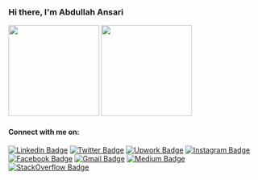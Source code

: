 ### Hi there, I'm Abdullah Ansari

<p>
 <img height="180em" src="https://github-readme-stats.vercel.app/api?username=abdullahansarii&show_icons=true&hide_border=true&theme=cobalt&count_private=true&include_all_commits=false" />
 <img height="180em" src="https://github-readme-stats.vercel.app/api/top-langs/?username=AbdullahAnsarii&show_icons=true&hide_border=true&theme=cobalt&hide=jupyter%20notebook,hlsl,c%23,shaderlab&layout=compact&langs_count=8"/>
</p>

#### Connect with me on:

[![Linkedin Badge](https://img.shields.io/badge/LinkedIn-0077B5?style=for-the-badge&logo=linkedin&logoColor=white)](https://linkedin.com/in/abdullahansarii)
[![Twitter Badge](https://img.shields.io/badge/Twitter-1DA1F2?style=for-the-badge&logo=twitter&logoColor=white)](https://twitter.com/abdullahansarie)
[![Upwork Badge](https://img.shields.io/badge/UpWork-6FDA44?style=for-the-badge&logo=Upwork&logoColor=white)](https://www.upwork.com/freelancers/~014f4f712850258e17)
[![Instagram Badge](https://img.shields.io/badge/Instagram-E4405F?style=for-the-badge&logo=instagram&logoColor=white)](https://instagram.com/abdullahansarie/)
[![Facebook Badge](https://img.shields.io/badge/Facebook-1877F2?style=for-the-badge&logo=facebook&logoColor=white)](https://www.facebook.com/abdullahansariee)
[![Gmail Badge](https://img.shields.io/badge/Gmail-D14836?style=for-the-badge&logo=gmail&logoColor=white)](mailto:aa9272137@gmail.com)
[![Medium Badge](https://img.shields.io/badge/Medium-12100E?style=for-the-badge&logo=medium&logoColor=white)](https://medium.com/@abdullahansarii)
[![StackOverflow Badge](https://img.shields.io/badge/Stack_Overflow-FE7A16?style=for-the-badge&logo=stack-overflow&logoColor=white)](https://stackoverflow.com/users/13062632/abdullah-ansari)
